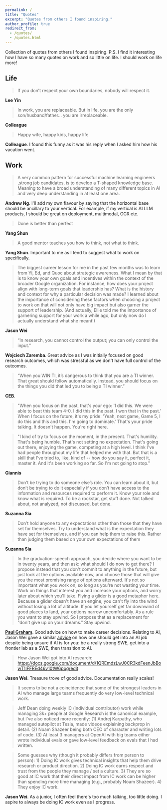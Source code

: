 ```yaml
---
permalink: /
title: "Quotes"
excerpt: "Quotes from others I found inspiring."
author_profile: true
redirect_from: 
  - /quotes/
  - /quotes.html
---
```


Collection of quotes from others I found inspiring. P.S. I find it interesting how I have so many quotes on work and so little on life. I should work on life more!

## Life

> If you don’t respect your own boundaries, nobody will respect it. 

**Lee Yin**

> In work, you are replaceable. But in life, you are the only son/husband/father... you are irreplaceable.

**Colleague**

> Happy wife, happy kids, happy life

**Colleague**. I found this funny as it was his reply when I asked him how his vacation went.

## Work

> A very common pattern for successful machine learning engineers ,strong job candidates, is to develop a T-shaped knowledge base. Meaning to have a broad understanding of many different topics in AI and very deep understanding in at least one area.

**Andrew Ng**. I'll add my own flavour by saying that the horizontal base should be ancillary to your vertical. For example, if my vertical is AI LLM products, I should be great on deployment, multimodal, OCR etc. 

> Done is better than perfect

**Yang Shun**

> A good mentor teaches you how to think, not what to think.

**Yang Shun**. Important to me as I tend to suggest what to work on specifically.


> The biggest career lesson for me in the past few months was to learn from Yi, Ed, and Quoc about strategic awareness. What I mean by that is to know your own goals and incentives within the context of the broader Google organization. For instance, how does your project align with long-term goals that leadership has? What is the history and context for why a particular decision was made? I learned about the importance of considering these factors when choosing a project to work on that will not only have big impact but also garner the support of leadership. (And actually, Ellie told me the importance of garnering support for your work a while ago, but only now do I actually understand what she meant!)

**Jason Wei**

> “In research, you cannot control the output; you can only control the input.”

**Wojciech Zaremba**. Great advice as I was initially focused on good research outcomes, which was stressful as we don't have full control of the outcomes.


> “When you WIN TI, it’s dangerous to think that you are a TI winner. That great should follow automatically. Instead, you should focus on the things you did that led you to being a TI winner.” 

**CEB**. 

> "When you focus on the past, that's your ego: 'I did this. We were able to beat this team 4-0. I did this in the past. I won that in the past.' When I focus on the future, it's my pride: 'Yeah, next game, Game 5, I do this and this and this. I'm going to dominate.' That's your pride talking. It doesn't happen. You're right here.

> "I kind of try to focus on the moment, in the present. That's humility. That's being humble. That's not setting no expectation. That's going out there, enjoying the game, competing at a high level. I think I've had people throughout my life that helped me with that. But that is a skill that I've tried to, like, kind of -- how do you say it, perfect it, master it. And it's been working so far. So I'm not going to stop."

**Giannis**

> Don’t be trying to do someone else’s role. You can learn about it, but don’t be trying to do it especially if you don’t have access to the information and resources required to perform it. Know your role and know what is required. To be a rockstar, get stuff done. Not talked about, not analyzed, not discussed, but done.

**Suzanna Sia**

> Don’t hold anyone to any expectations other than those that they have set for themselves. Try to understand what is the expectation they have set for themselves, and if you can help them to raise this. Rather than judging them based on your own expectations of them

**Suzanna Sia**

> In the graduation-speech approach, you decide where you want to be in twenty years, and then ask: what should I do now to get there? I propose instead that you don't commit to anything in the future, but just look at the options available now, and choose those that will give you the most promising range of options afterward.
> It's not so important what you work on, so long as you're not wasting your time. Work on things that interest you and increase your options, and worry later about which you'll take.
> Flying a glider is a good metaphor here. Because a glider doesn't have an engine, you can't fly into the wind without losing a lot of altitude. If you let yourself get far downwind of good places to land, your options narrow uncomfortably. As a rule you want to stay upwind. So I propose that as a replacement for "don't give up on your dreams." Stay upwind.

[**Paul Graham**](https://paulgraham.com/hs.html). Good advice on how to make career decisions. Relating to AI, Jason Wei gave a similar [advice](https://docs.google.com/document/d/1QREmdzLwJ0CR3kdFeenJbBowT1IFFREd46y10tW6pog/edit) on how one should get into an AI job despite being unsure if AI is for you: be a really strong SWE, get into a frontier lab as a SWE, then transition to AI. 

> How Jason Wei got into AI research: https://docs.google.com/document/d/1QREmdzLwJ0CR3kdFeenJbBowT1IFFREd46y10tW6pog/edit

**Jason Wei**. Treasure trove of good advice. Documentation really scales!

> It seems to be not a coincidence that some of the strongest leaders in AI who manage large teams frequently do very low-level technical work.

> Jeff Dean doing weekly IC (individual contributor) work while managing 3k+ people at Google Research is the canonical example, but I've also noticed more recently:
(1) Andrej Karpathy, who managed autopilot at Tesla, made videos explaining backprop in detail.
(2) Noam Shazeer being both CEO of character and writing lots of code.
(3) At least 3 managers at OpenAI with big teams either wrote individual evals or gave low-level feedback on evals that I had written.

> Some guesses why (though it probably differs from person to person): 1) Doing IC work gives technical insights that help them drive research or product direction. 2) Doing IC work earns respect and trust from the people they manage / set a culture. 3) They are so good at IC work that their direct impact from IC work can be higher than spending more time managing (e.g., probably Noam Shazeer). 4) They enjoy IC work.

**Jason Wei**. As a junior, I often feel there's too much talking, too little doing. I aspire to always be doing IC work even as I progress.